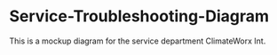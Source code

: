 # Service-Troubleshooting-Diagram
This is a mockup diagram for the service department ClimateWorx Int.
